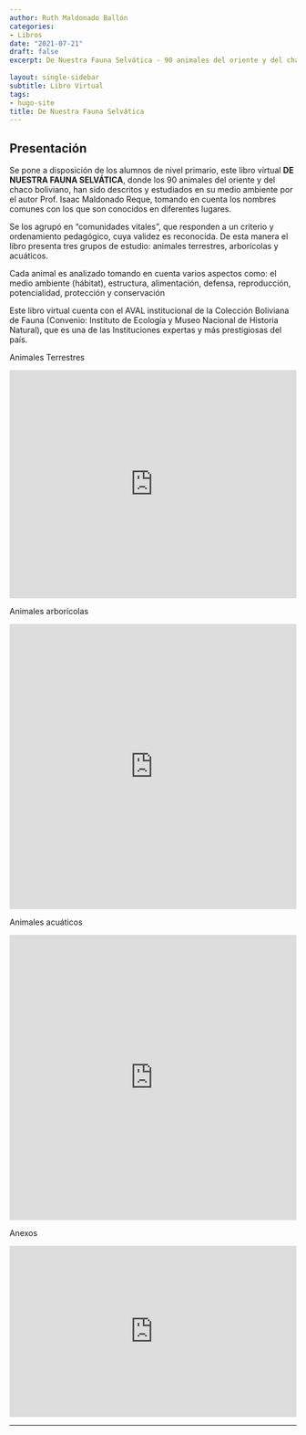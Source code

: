 ```yaml
---
author: Ruth Maldonado Ballón
categories:
- Libros
date: "2021-07-21"
draft: false
excerpt: De Nuestra Fauna Selvática - 90 animales del oriente y del chaco boliviano, descritos  y estudiados en su  medio ambiente por el autor, tomando en cuenta los nombres comunes con los que son conocidos en diferentes lugares.
 
layout: single-sidebar
subtitle: Libro Virtual
tags:
- hugo-site
title: De Nuestra Fauna Selvática
---
```


## Presentación

Se pone a disposición de los alumnos de  nivel primario, este libro  virtual   **DE NUESTRA FAUNA SELVÁTICA**, donde los  90 animales del oriente y del chaco boliviano, han sido  descritos  y estudiados en su  medio ambiente por el autor Prof. Isaac Maldonado Reque,  tomando en cuenta los nombres comunes con los que son conocidos en diferentes lugares.

Se los agrupó en “comunidades vitales”,  que responden a un criterio y ordenamiento pedagógico, cuya validez  es  reconocida. De esta manera el libro presenta tres grupos de estudio: animales terrestres, arborícolas y acuáticos. 

Cada animal  es analizado tomando en cuenta varios aspectos como: el medio ambiente (hábitat), estructura, alimentación, defensa, reproducción, potencialidad, protección y conservación 

Este libro virtual cuenta con el AVAL institucional de la Colección Boliviana de  Fauna (Convenio: Instituto de Ecología y Museo Nacional de Historia Natural), que es una de las Instituciones expertas y más prestigiosas del país.


<div class="panelset">
  <div class="panel">
    <div class="panel-name">Animales Terrestres</div>
    <!-- Panel content -->
    <p><iframe src="https://drive.google.com/embeddedfolderview?id=1P1mPgjQIqm_O_fia3k6bliDZeRSSZCbm&amp;usp#list" width="100%" height="400" frameborder="0"></iframe></p>
  </div>
  <div class="panel">
    <div class="panel-name">Animales arborícolas</div>
    <!-- Panel content -->
    <p><iframe src="https://drive.google.com/embeddedfolderview?id=1kkWfK1zrQ8ockcLX5_q9HcfL5fTf1Hji&amp;usp#list" width="100%" height="500" frameborder="0"></iframe></p>
  </div>
  <div class="panel">
    <div class="panel-name">Animales acuáticos</div>
    <!-- Panel content -->
    <p><iframe src="https://drive.google.com/embeddedfolderview?id=1Yc-hBxTYh_DS-uvqopwQF7KCWYBRQiVQ&amp;usp#list" width="100%" height="500" frameborder="0"></iframe></p>
  </div>
  <div class="panel">
    <div class="panel-name">Anexos</div>
    <!-- Panel content -->
    <p><iframe src="https://drive.google.com/embeddedfolderview?id=1ag81mHF3fA2SZJeoQExket8Mt3Yp9Gbo&amp;usp#list" width="100%" height="300" frameborder="0"></iframe></p>
  </div>
</div>

------------------------------------------------------------------------
